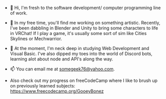 - 👋 Hi, I'm fresh to the software development/ computer programming line of work.

- 👀 In my free time, you'll find me working on something artistic. Recently, I've been dabbling in Blender and Unity to bring some characters to life in VRChat!
If I play a game, it's usually some sort of sim like Cities Skylines or Mechwarrior.

- 🌱 At the moment, I'm neck deep in studying Web Development and Visual Basic. I've also dipped my toes into the world of Discord bots, learning alot about
node and API's along the way.

- 📫 You can email me at somegeek76@yahoo.com. 
- Also check out my progress on freeCodeCamp where I like to brush up on previously learned subjects: https://www.freecodecamp.org/GooeyBonez

<!---
GooeyBones/GooeyBones is a ✨ special ✨ repository because its `README.md` (this file) appears on your GitHub profile.
You can click the Preview link to take a look at your changes.
--->
